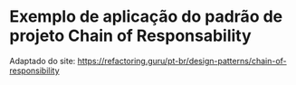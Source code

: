 # Exemplo de aplicação do padrão de projeto Chain of Responsability
 
Adaptado do site: https://refactoring.guru/pt-br/design-patterns/chain-of-responsibility